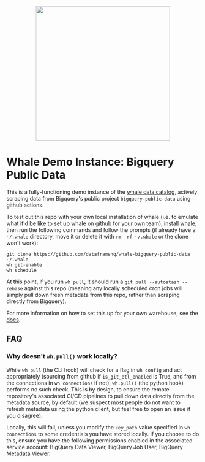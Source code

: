 <p align="center"><img src="whale-bigquery-logo.png" width="350"/></p>

# Whale Demo Instance: Bigquery Public Data
This is a fully-functioning demo instance of the [whale data catalog](http://github.com/dataframehq/whale), actively scraping data from Bigquery's public project `bigquery-public-data` using github actions.

To test out this repo with your own local installation of whale (i.e. to emulate what it'd be like to set up whale on github for your own team), [install whale](https://docs.whale.cx/), then run the following commands and follow the prompts (if already have a `~/.whale` directory, move it or delete it with `rm -rf ~/.whale` or the clone won't work):

```
git clone https://github.com/dataframehq/whale-bigquery-public-data ~/.whale
wh git-enable
wh schedule
```

At this point, if you run `wh pull`, it should run a `git pull --autostash --rebase` against this repo (meaning any locally scheduled cron jobs will simply pull down fresh metadata from this repo, rather than scraping directly from Bigquery).

For more information on how to set this up for your own warehouse, see the [docs](https://docs.whale.cx/setup/getting-started-for-teams).

## FAQ

### Why doesn't `wh.pull()` work locally?
While `wh pull` (the CLI hook) will check for a flag in `wh config` and act appropriately (sourcing from github if `is_git_etl_enabled` is True, and from the connections in `wh connections` if not), `wh.pull()` (the python hook) performs no such check. This is by design, to ensure the remote repository's associated CI/CD pipelines to pull down data directly from the metadata source, by default (we suspect most people do not want to refresh metadata using the python client, but feel free to open an issue if you disagree).

Locally, this will fail, unless you modify the `key_path` value specified in `wh connections` to some credentials you have stored locally. If you choose to do this, ensure you have the following permissions enabled in the associated service account: BigQuery Data Viewer, BigQuery Job User, BigQuery Metadata Viewer.
